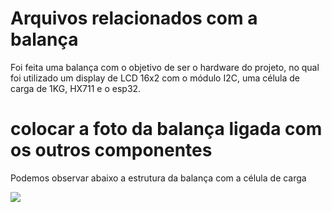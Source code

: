 # Arquivos relacionados com a balança 

Foi feita uma balança com o objetivo de ser o hardware do projeto, no qual foi utilizado um display de LCD 16x2 com o módulo I2C, uma célula de carga de 1KG, HX711 e o esp32.

# colocar a foto da balança ligada com os outros componentes 


Podemos observar abaixo a estrutura da balança com a célula de carga

![](https://github.com/suzuki1994/PI3-2024/blob/main/Figuras/Balan%C3%A7a%20side%20view.jpeg)

